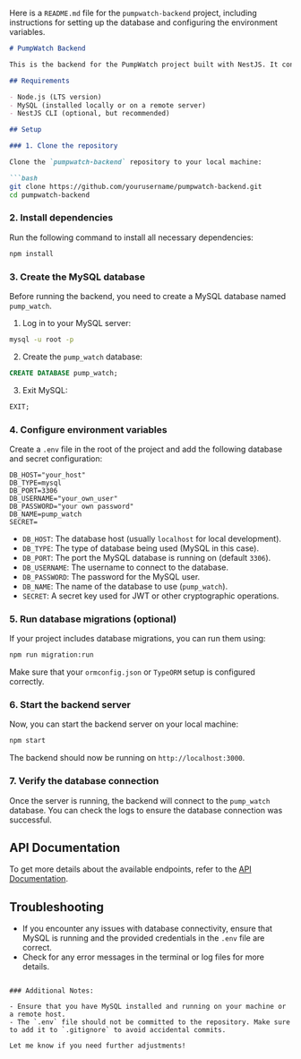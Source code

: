 Here is a `README.md` file for the `pumpwatch-backend` project, including instructions for setting up the database and configuring the environment variables.

```markdown
# PumpWatch Backend

This is the backend for the PumpWatch project built with NestJS. It connects to a MySQL database and uses environment variables to configure the database connection and other settings.

## Requirements

- Node.js (LTS version)
- MySQL (installed locally or on a remote server)
- NestJS CLI (optional, but recommended)

## Setup

### 1. Clone the repository

Clone the `pumpwatch-backend` repository to your local machine:

```bash
git clone https://github.com/yourusername/pumpwatch-backend.git
cd pumpwatch-backend
```

### 2. Install dependencies

Run the following command to install all necessary dependencies:

```bash
npm install
```

### 3. Create the MySQL database

Before running the backend, you need to create a MySQL database named `pump_watch`.

1. Log in to your MySQL server:

```bash
mysql -u root -p
```

2. Create the `pump_watch` database:

```sql
CREATE DATABASE pump_watch;
```

3. Exit MySQL:

```sql
EXIT;
```

### 4. Configure environment variables

Create a `.env` file in the root of the project and add the following database and secret configuration:

```env
DB_HOST="your_host"
DB_TYPE=mysql
DB_PORT=3306
DB_USERNAME="your_own_user"
DB_PASSWORD="your own password"
DB_NAME=pump_watch
SECRET=
```

- `DB_HOST`: The database host (usually `localhost` for local development).
- `DB_TYPE`: The type of database being used (MySQL in this case).
- `DB_PORT`: The port the MySQL database is running on (default `3306`).
- `DB_USERNAME`: The username to connect to the database.
- `DB_PASSWORD`: The password for the MySQL user.
- `DB_NAME`: The name of the database to use (`pump_watch`).
- `SECRET`: A secret key used for JWT or other cryptographic operations.

### 5. Run database migrations (optional)

If your project includes database migrations, you can run them using:

```bash
npm run migration:run
```

Make sure that your `ormconfig.json` or `TypeORM` setup is configured correctly.

### 6. Start the backend server

Now, you can start the backend server on your local machine:

```bash
npm start
```

The backend should now be running on `http://localhost:3000`.

### 7. Verify the database connection

Once the server is running, the backend will connect to the `pump_watch` database. You can check the logs to ensure the database connection was successful.

## API Documentation

To get more details about the available endpoints, refer to the [API Documentation](./docs/api.md).

## Troubleshooting

- If you encounter any issues with database connectivity, ensure that MySQL is running and the provided credentials in the `.env` file are correct.
- Check for any error messages in the terminal or log files for more details.
```

### Additional Notes:

- Ensure that you have MySQL installed and running on your machine or a remote host.
- The `.env` file should not be committed to the repository. Make sure to add it to `.gitignore` to avoid accidental commits.

Let me know if you need further adjustments!
